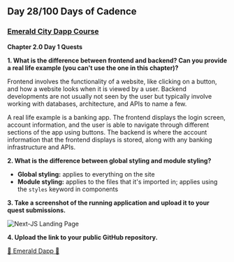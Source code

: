 ## Day 28/100 Days of Cadence

### [Emerald City Dapp Course](https://github.com/emerald-dao/beginner-dapp-course)

**Chapter 2.0 Day 1 Quests**

**1. What is the difference between frontend and backend? Can you provide a real life example (you can't use the one in this chapter)?**

Frontend involves the functionality of a website, like clicking on a button, and how a website looks when it is viewed by a user. Backend developments are not usually not seen by the user but typically involve working with databases, architecture, and APIs to name a few. 

A real life example is a banking app. The frontend displays the login screen, account information, and the user is able to navigate through different sections of the app using buttons. The backend is where the account information that the frontend displays is stored, along with any banking infrastructure and APIs. 

**2. What is the difference between global styling and module styling?**

* **Global styling:** applies to everything on the site
* **Module styling:** applies to the files that it's imported in; applies using the `styles` keyword in components

**3. Take a screenshot of the running application and upload it to your quest submissions.**

![Next-JS Landing Page](https://github.com/AmethystCodes/ec-beginner-dapp-course/blob/main/images/nextjs-landing.png)

**4. Upload the link to your public GitHub repository.**

[💎 Emerald Dapp 💎](https://github.com/AmethystCodes/beginner-emerald-dapp)
